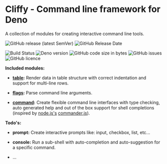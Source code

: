 # Cliffy - Command line framework for Deno

A collection of modules for creating interactive command line tools.

![GitHub release (latest SemVer)](https://img.shields.io/github/v/release/c4spar/deno-cliffy?logo=github) ![GitHub Release Date](https://img.shields.io/github/release-date/c4spar/deno-cliffy?logo=github)

![Build Status](https://github.com/c4spar/deno-cliffy/workflows/ci/badge.svg?branch=master) ![Deno version](https://img.shields.io/badge/deno-v0.39.0|v0.40.0|v0.38.0-green?logo=deno) ![GitHub code size in bytes](https://img.shields.io/github/languages/code-size/c4spar/deno-cliffy?logo=github) ![GitHub issues](https://img.shields.io/github/issues/c4spar/deno-cliffy?logo=github) ![GitHub licence](https://img.shields.io/github/license/c4spar/deno-cliffy?logo=github)

**Included modules:**

* **[table](packages/table/):** Render data in table structure with correct indentation and support for multi-line rows.

* **[flags](packages/flags/):** Parse command line arguments.

* **[command](packages/command/):** Create flexible command line interfaces with type checking, auto generated help and out of the box support for shell completions (inspired by [node.js's](http://nodejs.org) [commander.js](https://github.com/tj/commander.js/blob/master/Readme.md)).

**Todo's:**

* **prompt:** Create interactive prompts like: input, checkbox, list, etc...

* **console:** Run a sub-shell with auto-completion and auto-suggestion for a specific command.

* ...
